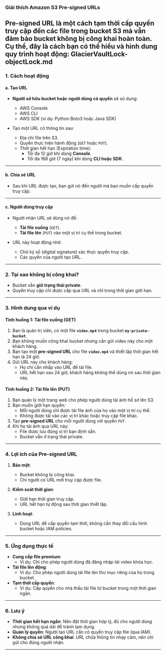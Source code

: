 ### **Giải thích Amazon S3 Pre-signed URLs**

**Pre-signed URL** là một cách **tạm thời cấp quyền truy cập** đến các file trong bucket S3 mà vẫn đảm bảo bucket không bị công khai hoàn toàn. Cụ thể, đây là cách bạn có thể hiểu và hình dung quy trình hoạt động:
 GlacierVaultLock-objectLock.md
---

### **1. Cách hoạt động**

#### **a. Tạo URL**
- **Người sở hữu bucket hoặc người dùng có quyền** sẽ sử dụng:
  - AWS Console
  - AWS CLI
  - AWS SDK (ví dụ: Python Boto3 hoặc Java SDK)

- Tạo một URL có thông tin sau:
  - Địa chỉ file trên S3.
  - Quyền thực hiện hành động (`GET` hoặc `PUT`).
  - Thời gian hết hạn (Expiration time):
    - Tối đa 12 giờ khi dùng **Console**.
    - Tối đa 168 giờ (7 ngày) khi dùng **CLI hoặc SDK**.

---

#### **b. Chia sẻ URL**
- Sau khi URL được tạo, bạn gửi nó đến người mà bạn muốn cấp quyền truy cập.

---

#### **c. Người dùng truy cập**
- Người nhận URL sẽ dùng nó để:
  - **Tải file xuống** (`GET`).
  - **Tải file lên** (`PUT`) vào một vị trí cụ thể trong bucket.

- URL này hoạt động nhờ:
  - Chữ ký số (digital signature) xác thực quyền truy cập.
  - Các quyền của người tạo URL.

---

### **2. Tại sao không bị công khai?**
- Bucket vẫn **giữ trạng thái private**. 
- Quyền truy cập chỉ được cấp qua URL và chỉ trong thời gian giới hạn.

---

### **3. Hình dung qua ví dụ**

#### **Tình huống 1: Tải file xuống (GET)**

1. Bạn là quản trị viên, có một file **`video.mp4`** trong bucket **`my-private-bucket`**.
2. Bạn không muốn công khai bucket nhưng cần gửi video này cho một khách hàng.
3. Bạn tạo một **pre-signed URL** cho file **`video.mp4`** và thiết lập thời gian hết hạn là 24 giờ.
4. Gửi URL này cho khách hàng:
   - Họ chỉ cần nhấp vào URL để tải file.
   - URL hết hạn sau 24 giờ, khách hàng không thể dùng nó sau thời gian này.

#### **Tình huống 2: Tải file lên (PUT)**

1. Bạn quản lý một trang web cho phép người dùng tải ảnh hồ sơ lên S3.
2. Bạn muốn giới hạn quyền:
   - Mỗi người dùng chỉ được tải file ảnh của họ vào một vị trí cụ thể.
   - Không được tải vào các vị trí khác hoặc truy cập file khác.
3. Tạo **pre-signed URL** cho mỗi người dùng với quyền `PUT`.
4. Khi họ tải ảnh qua URL này:
   - File được lưu đúng vị trí bạn định sẵn.
   - Bucket vẫn ở trạng thái private.

---

### **4. Lợi ích của Pre-signed URL**
1. **Bảo mật**:
   - Bucket không bị công khai.
   - Chỉ người có URL mới truy cập được file.

2. **Kiểm soát thời gian**:
   - Giới hạn thời gian truy cập.
   - URL hết hạn tự động sau thời gian thiết lập.

3. **Linh hoạt**:
   - Dùng URL để cấp quyền tạm thời, không cần thay đổi cấu hình bucket hoặc IAM policies.

---

### **5. Ứng dụng thực tế**
- **Cung cấp file premium**:
  - Ví dụ: Chỉ cho phép người dùng đã đăng nhập tải video khóa học.
- **Tải file lên động**:
  - Ví dụ: Cho phép người dùng tải file lên thư mục riêng của họ trong bucket.
- **Tạm thời cấp quyền**:
  - Ví dụ: Cấp quyền cho nhà thầu tải file từ bucket trong một thời gian ngắn.

---

### **6. Lưu ý**
- **Thời gian hết hạn ngắn**: Nên đặt thời gian hợp lý, đủ cho người dùng nhưng không quá dài để tránh lạm dụng.
- **Quản lý quyền**: Người tạo URL cần có quyền truy cập file (qua IAM).
- **Không chia sẻ URL công khai**: URL chứa thông tin nhạy cảm, nên chỉ gửi cho đúng người nhận.

---
